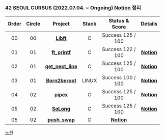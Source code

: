 ### 42 SEOUL CURSUS (2022.07.04. ~ Ongoing) [Notion 정리](https://iamyje.notion.site/42Seoul-09c1242472784798b596d9d71b67d029)

 |Order|Circle|Project|Stack|Status & Score|Details|
 |:---:|:---:|:---:|:---:|:---:|:---:|
 |00|00|[**Libft**](https://github.com/Y2IN/42Seoul/tree/main/0)|C|Success 125 / 100|
 |01|01|[**ft_printf**](https://github.com/Y2IN/42Seoul/tree/main/1/printf)|C|Success 122 / 100|[**Notion**](https://www.notion.so/iamyje/ft_printf-ae2c746da5cb4d939cf6a023a5936d48)|
 |02|01|[**get_next_line**](https://github.com/Y2IN/42Seoul/tree/main/1/gnl)|C|Success 125 / 100|[**Notion**](https://www.notion.so/iamyje/get_next_line-44ebb52b69c44d32a38b72382e8502c2)|
|03|01|[**Born2beroot**]()|LINUX|Success 100 / 100|[**Notion**]()|
|04|02|[**pipex**](https://github.com/Y2IN/42Seoul/tree/main/2/pipex)|C|Success 125 / 100|[**Notion**]()|
|05|02|[**SoLong**](https://github.com/Y2IN/42Seoul/tree/main/2/so_long)|C|Success 125 / 100|[**Notion**]()|
|05|02|[**push_swap**](https://github.com/Y2IN/42Seoul/tree/main/2/push_swap)|C|[**Notion**]()|


[노션](https://iamyje.notion.site/42Seoul-09c1242472784798b596d9d71b67d029)